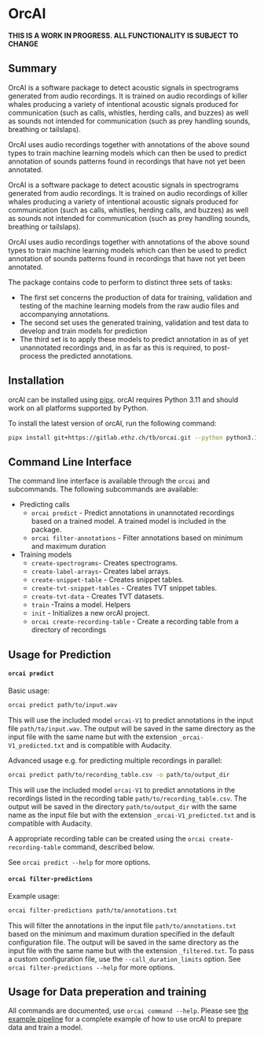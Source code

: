 
# OrcAI

**THIS IS A WORK IN PROGRESS. ALL FUNCTIONALITY IS SUBJECT TO CHANGE**

## Summary

OrcAI is a software package to detect acoustic signals in spectrograms generated from audio recordings. It is trained on audio recordings of killer whales producing a variety of intentional acoustic signals produced for communication (such as calls, whistles, herding calls, and buzzes) as well as sounds not intended for communication (such as prey handling sounds, breathing or tailslaps).

OrcAI uses audio recordings together with annotations of the above sound types to train machine learning models which can then be used to predict annotation of sounds patterns found in recordings that have not yet been annotated.


OrcAI is a software package to detect acoustic signals in spectrograms generated from audio recordings. It is trained on audio recordings of killer whales producing a variety of intentional acoustic signals produced for communication (such as calls, whistles, herding calls, and buzzes) as well as sounds not intended for communication (such as prey handling sounds, breathing or tailslaps).

OrcAI uses audio recordings together with annotations of the above sound types to train machine learning models which can then be used to predict annotation of sounds patterns found in recordings that have not yet been annotated.

The package contains code to perform to distinct three sets of tasks:
- The first set concerns the production of data for training, validation and testing of the machine learning models from the raw audio files and accompanying annotations. 
- The second set uses the generated training, validation and test data to develop and train models for prediction 
- The third set is to apply these models to predict annotation in as of yet unannotated recordings and, in as far as this is required, to post-process the predicted annotations.



## Installation

orcAI can be installed using [pipx](https://pipx.pypa.io/stable/).
orcAI requires Python 3.11 and should work on all platforms supported by Python.

To install the latest version of orcAI, run the following command:

```bash
pipx install git+https://gitlab.ethz.ch/tb/orcai.git --python python3.11
```

## Command Line Interface

The command line interface is available through the `orcai` and subcommands. The following subcommands are available:

- Predicting calls
  - `orcai predict` - Predict annotations in unannotated recordings based on a trained model. A trained model is included in the package.
  - `orcai filter-annotations` - Filter annotations based on minimum and maximum duration
- Training models
  - `create-spectrograms`- Creates spectrograms.
  - `create-label-arrays`- Creates label arrays.
  - `create-snippet-table` - Creates snippet tables.
  - `create-tvt-snippet-tables` - Creates TVT snippet tables.
  - `create-tvt-data` - Creates TVT datasets.
  - `train` -Trains a model.
Helpers
  - `init` - Initializes a new orcAI project.
  - `orcai create-recording-table` - Create a recording table from a directory of recordings

## Usage for Prediction

#### `orcai predict`

Basic usage:

```bash
orcai predict path/to/input.wav
```

This will use the included model `orcai-V1` to predict annotations in the input file `path/to/input.wav`. The output will be saved in the same directory as the input file with the same name but with the extension `_orcai-V1_predicted.txt` and is compatible with Audacity.

Advanced usage e.g. for predicting multiple recordings in parallel:

```bash
orcai predict path/to/recording_table.csv -o path/to/output_dir
```

This will use the included model `orcai-V1` to predict annotations in the recordings listed in the recording table `path/to/recording_table.csv`. The output will be saved in the directory `path/to/output_dir` with the same name as the input file but with the extension `_orcai-V1_predicted.txt` and is compatible with Audacity.

A appropriate recording table can be created using the `orcai create-recording-table` command, described below.

See `orcai predict --help` for more options.

#### `orcai filter-predictions`

Example usage:

```bash
orcai filter-predictions path/to/annotations.txt
```

This will filter the annotations in the input file `path/to/annotations.txt` based on the minimum and maximum duration specified in the default configuration file. The output will be saved in the same directory as the input file with the same name but with the extension `_filtered.txt`. To pass a custom configuration file, use the `--call_duration_limits` option.
See `orcai filter-predictions --help` for more options.

## Usage for Data preperation and training

All commands are documented, use `orcai command --help`.
Please see [the example pipeline](orcai-v1.md) for a complete example of how to use orcAI to prepare data and train a model.
